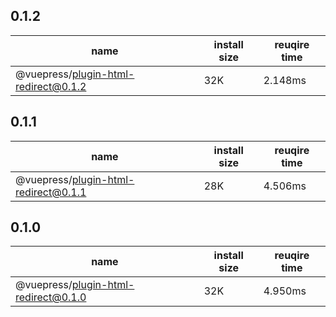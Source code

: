 ## 0.1.2

| name | install size | reuqire time |
| ---  | --- | --- |
| @vuepress/plugin-html-redirect@0.1.2 |  32K | 2.148ms |


## 0.1.1

| name | install size | reuqire time |
| ---  | --- | --- |
| @vuepress/plugin-html-redirect@0.1.1 |  28K | 4.506ms |


## 0.1.0

| name | install size | reuqire time |
| ---  | --- | --- |
| @vuepress/plugin-html-redirect@0.1.0 |  32K | 4.950ms |
        